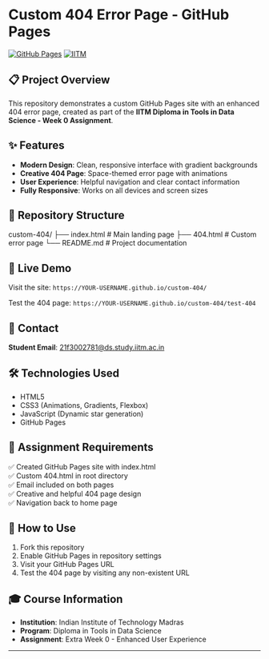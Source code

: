 # Custom 404 Error Page - GitHub Pages

[![GitHub Pages](https://img.shields.io/badge/GitHub-Pages-blue?logo=github)](https://pages.github.com/)
[![IITM](https://img.shields.io/badge/IITM-Data%20Science-purple)](https://study.iitm.ac.in/)

## 📋 Project Overview

This repository demonstrates a custom GitHub Pages site with an enhanced 404 error page, created as part of the **IITM Diploma in Tools in Data Science - Week 0 Assignment**.

## ✨ Features

- **Modern Design**: Clean, responsive interface with gradient backgrounds
- **Creative 404 Page**: Space-themed error page with animations
- **User Experience**: Helpful navigation and clear contact information
- **Fully Responsive**: Works on all devices and screen sizes

## 📂 Repository Structure

custom-404/
├── index.html          # Main landing page
├── 404.html           # Custom error page
└── README.md          # Project documentation


## 🚀 Live Demo

Visit the site: `https://YOUR-USERNAME.github.io/custom-404/`

Test the 404 page: `https://YOUR-USERNAME.github.io/custom-404/test-404`

## 📧 Contact

**Student Email**: 21f3002781@ds.study.iitm.ac.in

## 🛠️ Technologies Used

- HTML5
- CSS3 (Animations, Gradients, Flexbox)
- JavaScript (Dynamic star generation)
- GitHub Pages

## 📝 Assignment Requirements

✅ Created GitHub Pages site with index.html  
✅ Custom 404.html in root directory  
✅ Email included on both pages  
✅ Creative and helpful 404 page design  
✅ Navigation back to home page  

## 📖 How to Use

1. Fork this repository
2. Enable GitHub Pages in repository settings
3. Visit your GitHub Pages URL
4. Test the 404 page by visiting any non-existent URL

## 🎓 Course Information

- **Institution**: Indian Institute of Technology Madras
- **Program**: Diploma in Tools in Data Science
- **Assignment**: Extra Week 0 - Enhanced User Experience

---